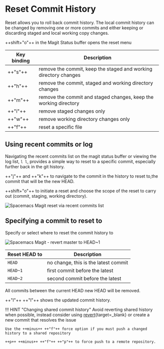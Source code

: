 # Reset Commit History

Reset allows you to roll back commit history.  The local commit history can be changed by removing one or more commits and either keeping or discarding staged and local working copy changes.

 ++shift+"o"++ in the Magit Status buffer opens the reset menu

| Key binding | Description                                                      |
|-------------|------------------------------------------------------------------|
| ++"s"++     | remove the commit, keep the staged and working directory changes |
| ++"h"++     | remove the commit, staged and working directory changes          |
| ++"m"++     | remove the commit and staged changes, keep the working directory |
| ++"i"++     | remove staged changes only                                       |
| ++"w"++     | remove working directory changes only                            |
| ++"f"++     | reset a specific file                                            |


## Using recent commits or log

Navigating the recent commits list on the magit status buffer or viewing the log list, `l l`, provides a simple way to reset to a specific commit, especially further back in the git history.

++"j"++ and ++"k"++ to navigate to the commit in the history to reset to,the commit that will be the new HEAD.

++shift+"o"++ to initiate a reset and choose the scope of the reset to carry out (commit, staging, working directory).

![Spacemacs Magit reset via recent commits list](https://raw.githubusercontent.com/practicalli/graphic-design/live/editors/spacemacs/screenshots/spacemacs-magit-reset-via-recent-commits-list.png)


## Specifying a commit to reset to

Specify or select where to reset the commit history to

![Spacemacs Magit - revert master to HEAD~1](https://raw.githubusercontent.com/practicalli/graphic-design/live/editors/spacemacs/screenshots/spacemacs-magit--reset-to-head-1.png)

| Reset HEAD to | Description                          |
|---------------|--------------------------------------|
| `HEAD`        | no change, this is the latest commit |
| `HEAD~1`      | first commit before the latest       |
| `HEAD~2`      | second commit before the latest      |

All commits between the current HEAD new HEAD will be removed.

++"l"++ ++"l"++ shows the updated commit history.

!!! HINT "Changing shared commit history"
    Avoid reverting shared history when possible, instead consider using [revert](https://www.atlassian.com/git/tutorials/undoing-changes/git-revert){target=_blank} or create a new commit that resolves the issue

    Use the ++minus++ ++"f"++ force option if you must push a changed history to a shared repository

    ++p++ ++minus++ ++"f"++ ++"p"++ to force push to a remote repository.
